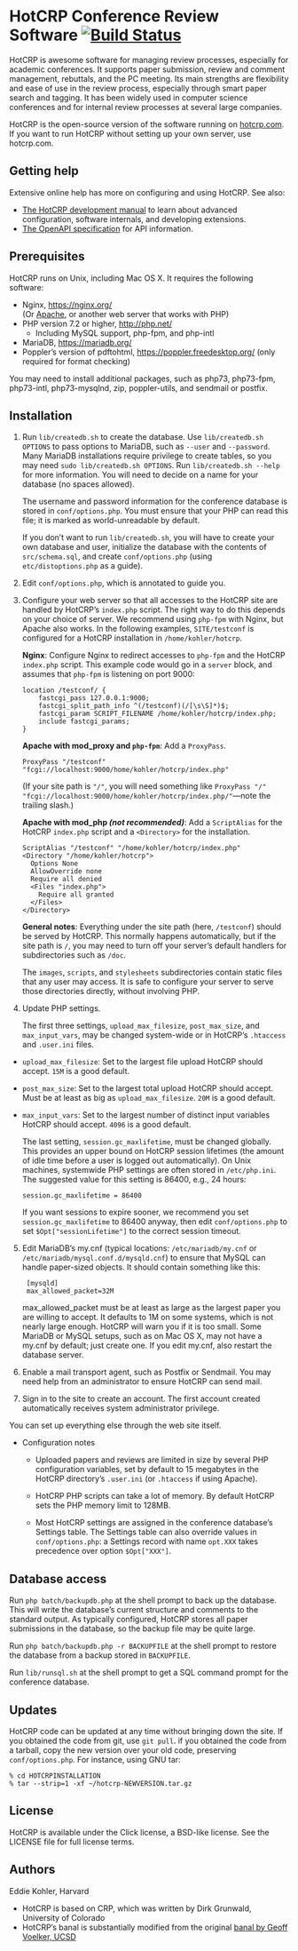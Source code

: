HotCRP Conference Review Software [![Build Status](https://github.com/kohler/hotcrp/actions/workflows/tests.yml/badge.svg)](https://github.com/kohler/hotcrp/actions/workflows/tests.yml)
=================================

HotCRP is awesome software for managing review processes, especially for
academic conferences. It supports paper submission, review and comment
management, rebuttals, and the PC meeting. Its main strengths are flexibility
and ease of use in the review process, especially through smart paper search
and tagging. It has been widely used in computer science conferences and for
internal review processes at several large companies.

HotCRP is the open-source version of the software running on
[hotcrp.com](https://hotcrp.com). If you want to run HotCRP without setting
up your own server, use hotcrp.com.


Getting help
------------

Extensive online help has more on configuring and using HotCRP. See also:

* [The HotCRP development manual](./devel/manual/index.md) to learn about
  advanced configuration, software internals, and developing extensions.
* [The OpenAPI specification](./etc/openapi.json) for API information.


Prerequisites
-------------

HotCRP runs on Unix, including Mac OS X. It requires the following
software:

* Nginx, https://nginx.org/ \
  (Or [Apache](https://httpd.apache.org), or another web server that works with PHP)
* PHP version 7.2 or higher, http://php.net/
  - Including MySQL support, php-fpm, and php-intl
* MariaDB, https://mariadb.org/
* Poppler’s version of pdftohtml, https://poppler.freedesktop.org/ (only
  required for format checking)

You may need to install additional packages, such as php73, php73-fpm,
php73-intl, php73-mysqlnd, zip, poppler-utils, and sendmail or postfix.


Installation
------------

1. Run `lib/createdb.sh` to create the database. Use `lib/createdb.sh OPTIONS`
   to pass options to MariaDB, such as `--user` and `--password`. Many MariaDB
   installations require privilege to create tables, so you may need `sudo
   lib/createdb.sh OPTIONS`. Run `lib/createdb.sh --help` for more
   information. You will need to decide on a name for your database (no spaces
   allowed).

   The username and password information for the conference database is stored
   in `conf/options.php`. You must ensure that your PHP can read this file; it
   is marked as world-unreadable by default.

   If you don’t want to run `lib/createdb.sh`, you will have to create your
   own database and user, initialize the database with the contents of
   `src/schema.sql`, and create `conf/options.php` (using
   `etc/distoptions.php` as a guide).

2. Edit `conf/options.php`, which is annotated to guide you.

3. Configure your web server so that all accesses to the HotCRP site are
   handled by HotCRP’s `index.php` script. The right way to do this depends on
   your choice of server. We recommend using `php-fpm` with Nginx, but Apache
   also works. In the following examples, `SITE/testconf` is configured for a
   HotCRP installation in `/home/kohler/hotcrp`.

   **Nginx**: Configure Nginx to redirect accesses to `php-fpm` and the HotCRP
   `index.php` script. This example code would go in a `server` block, and
   assumes that `php-fpm` is listening on port 9000:

   ```
   location /testconf/ {
       fastcgi_pass 127.0.0.1:9000;
       fastcgi_split_path_info ^(/testconf)(/[\s\S]*)$;
       fastcgi_param SCRIPT_FILENAME /home/kohler/hotcrp/index.php;
       include fastcgi_params;
   }
   ```

   **Apache with mod_proxy and `php-fpm`**: Add a `ProxyPass`.

   ```
   ProxyPass "/testconf" "fcgi://localhost:9000/home/kohler/hotcrp/index.php"
   ```

   (If your site path is `"/"`, you will need something like `ProxyPass "/"
   "fcgi://localhost:9000/home/kohler/hotcrp/index.php/"`—note the trailing
   slash.)

   **Apache with mod_php _(not recommended)_**: Add a `ScriptAlias` for the
   HotCRP `index.php` script and a `<Directory>` for the installation.

   ```
   ScriptAlias "/testconf" "/home/kohler/hotcrp/index.php"
   <Directory "/home/kohler/hotcrp">
     Options None
     AllowOverride none
     Require all denied
     <Files "index.php">
       Require all granted
     </Files>
   </Directory>
   ```

   **General notes**: Everything under the site path (here, `/testconf`)
   should be served by HotCRP. This normally happens automatically, but if the
   site path is `/`, you may need to turn off your server’s default handlers
   for subdirectories such as `/doc`.

   The `images`, `scripts`, and `stylesheets` subdirectories contain static
   files that any user may access. It is safe to configure your server to
   serve those directories directly, without involving PHP.

4. Update PHP settings.

    The first three settings, `upload_max_filesize`, `post_max_size`, and
`max_input_vars`, may be changed system-wide or in HotCRP’s `.htaccess` and
`.user.ini` files.

  * `upload_max_filesize`: Set to the largest file upload HotCRP should accept.
    `15M` is a good default.

  * `post_max_size`: Set to the largest total upload HotCRP should accept. Must
    be at least as big as `upload_max_filesize`. `20M` is a good default.

  * `max_input_vars`: Set to the largest number of distinct input variables
    HotCRP should accept. `4096` is a good default.

    The last setting, `session.gc_maxlifetime`, must be changed globally. This
provides an upper bound on HotCRP session lifetimes (the amount of idle time
before a user is logged out automatically). On Unix machines, systemwide PHP
settings are often stored in `/etc/php.ini`. The suggested value for this
setting is 86400, e.g., 24 hours:

        session.gc_maxlifetime = 86400

    If you want sessions to expire sooner, we recommend you set
`session.gc_maxlifetime` to 86400 anyway, then edit `conf/options.php`
to set `$Opt["sessionLifetime"]` to the correct session timeout.

5. Edit MariaDB’s my.cnf (typical locations: `/etc/mariadb/my.cnf` or
`/etc/mariadb/mysql.conf.d/mysqld.cnf`) to ensure that MySQL can handle
paper-sized objects.  It should contain something like this:

        [mysqld]
        max_allowed_packet=32M

    max_allowed_packet must be at least as large as the largest paper you are
willing to accept. It defaults to 1M on some systems, which is not nearly
large enough. HotCRP will warn you if it is too small. Some MariaDB or MySQL
setups, such as on Mac OS X, may not have a my.cnf by default; just create
one. If you edit my.cnf, also restart the database server.

6. Enable a mail transport agent, such as Postfix or Sendmail. You may need
help from an administrator to ensure HotCRP can send mail.

7. Sign in to the site to create an account. The first account created
automatically receives system administrator privilege.

You can set up everything else through the web site itself.

* Configuration notes

  - Uploaded papers and reviews are limited in size by several PHP
    configuration variables, set by default to 15 megabytes in the HotCRP
    directory’s `.user.ini` (or `.htaccess` if using Apache).

  - HotCRP PHP scripts can take a lot of memory. By default HotCRP sets the
    PHP memory limit to 128MB.

  - Most HotCRP settings are assigned in the conference database’s
    Settings table. The Settings table can also override values in
    `conf/options.php`: a Settings record with name `opt.XXX` takes
    precedence over option `$Opt["XXX"]`.

Database access
---------------

Run `php batch/backupdb.php` at the shell prompt to back up the database.
This will write the database’s current structure and comments to the
standard output. As typically configured, HotCRP stores all paper
submissions in the database, so the backup file may be quite large.

Run `php batch/backupdb.php -r BACKUPFILE` at the shell prompt to restore the
database from a backup stored in `BACKUPFILE`.

Run `lib/runsql.sh` at the shell prompt to get a SQL command prompt for the
conference database.

Updates
-------

HotCRP code can be updated at any time without bringing down the site.
If you obtained the code from git, use `git pull`. if you obtained
the code from a tarball, copy the new version over your old code,
preserving `conf/options.php`. For instance, using GNU tar:

    % cd HOTCRPINSTALLATION
    % tar --strip=1 -xf ~/hotcrp-NEWVERSION.tar.gz

License
-------

HotCRP is available under the Click license, a BSD-like license. See the
LICENSE file for full license terms.

Authors
-------

Eddie Kohler, Harvard

* HotCRP is based on CRP, which was written by Dirk Grunwald,
  University of Colorado
* HotCRP’s banal is substantially modified from the original
  [banal by Geoff Voelker, UCSD](http://www.sysnet.ucsd.edu/sigops/banal/)
